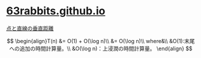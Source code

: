 # [63rabbits.github.io](https://63rabbits.github.io)

[点と直線の垂直距離](next/x.html)


$$
\begin{align}T(n) &= O(1) + O(\log n)\\
&= O(\log n)\\
where&\\
&O(1):末尾への追加の時間計算量。\\
&O(\log n)：上浸潤の時間計算量。
\end{align}
$$

